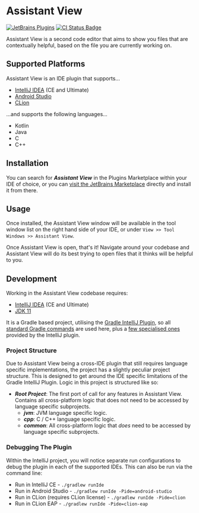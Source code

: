 # Assistant View

[![JetBrains Plugins](https://img.shields.io/jetbrains/plugin/v/20283-assistant-view)](https://plugins.jetbrains.com/plugin/20283-assistant-view) [![CI Status Badge](https://github.com/Pkshields/AssistantView/actions/workflows/ci.yml/badge.svg?branch=main)](https://github.com/Pkshields/AssistantView/actions)

Assistant View is a second code editor that aims to show you files that are contextually helpful, based on the file you are currently working on.

## Supported Platforms

Assistant View is an IDE plugin that supports...
- [IntelliJ IDEA](https://www.jetbrains.com/idea/) (CE and Ultimate)
- [Android Studio](https://developer.android.com/studio)
- [CLion](https://www.jetbrains.com/clion/)

...and supports the following languages...

- Kotlin
- Java
- C
- C++

## Installation

You can search for ***Assistant View*** in the Plugins Marketplace within your IDE of choice, or you can [visit the JetBrains Marketplace](https://plugins.jetbrains.com/plugin/20283-assistant-view) directly and install it from there. 

## Usage

Once installed, the Assistant View window will be available in the tool window list on the right hand side of your IDE, or under `View >> Tool Windows >> Assistant View`.

Once Assistant View is open, that's it! Navigate around your codebase and Assistant View will do its best trying to open files that it thinks will be helpful to you.  

## Development

Working in the Assistant View codebase requires:
- [IntelliJ IDEA](https://www.jetbrains.com/idea/) (CE and Ultimate)
- [JDK 11](https://adoptium.net/temurin/releases?version=11)

It is a Gradle based project, utilising the [Gradle IntelliJ Plugin](https://github.com/JetBrains/gradle-intellij-plugin), so all [standard Gradle commands](https://docs.gradle.org/current/userguide/command_line_interface.html#common_tasks) are used here, plus a [few specialised ones](https://plugins.jetbrains.com/docs/intellij/tools-gradle-intellij-plugin.html#tasks) provided by the IntelliJ plugin.

### Project Structure

Due to Assistant View being a cross-IDE plugin that still requires language specific implementations, the project has a slightly peculiar project structure. This is designed to get around the IDE specific limitations of the Gradle IntelliJ Plugin. Logic in this project is structured like so:

- ***Root Project***: The first port of call for any features in Assistant View. Contains all cross-platform logic that does not need to be accessed by language specific subprojects.
  - ***jvm***: JVM language specific logic.
  - ***cpp***: C / C++ language specific logic.
  - ***common***: All cross-platform logic that *does* need to be accessed by language specific subprojects.

### Debugging The Plugin

Within the IntelliJ project, you will notice separate run configurations to debug the plugin in each of the supported IDEs. This can also be run via the command line:

- Run in IntelliJ CE - `./gradlew runIde`
- Run in Android Studio - `./gradlew runIde -Pide=android-studio`
- Run in CLion (requires CLion license) - `./gradlew runIde -Pide=clion`
- Run in CLion EAP - `./gradlew runIde -Pide=clion-eap`

